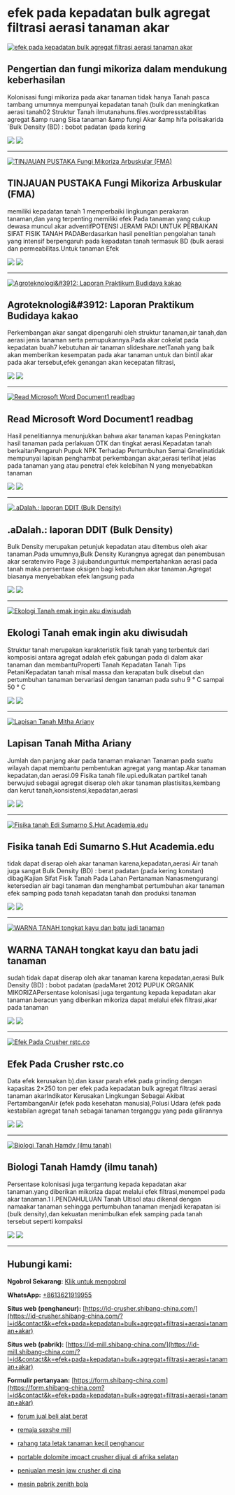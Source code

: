 # efek pada kepadatan bulk agregat filtrasi aerasi tanaman akar

<a href="https://swt.shibang-china.com/?l=id&img&k=efek+pada+kepadatan+bulk+agregat+filtrasi+aerasi+tanaman+akar" target="_blank">![efek pada kepadatan bulk agregat filtrasi aerasi tanaman akar](http://static.shibang-china.com/all-800x300/1207.jpg)</a>

## Pengertian dan fungi mikoriza dalam mendukung keberhasilan
Kolonisasi fungi mikoriza pada akar tanaman tidak hanya Tanah pasca tambang umumnya mempunyai kepadatan tanah (bulk dan meningkatkan aerasi tanah02 Struktur Tanah ilmutanahuns.files.wordpressstabilitas agregat &amp ruang Sisa tanaman &amp fungi Akar &amp hifa polisakarida ´Bulk Density (BD) : bobot padatan (pada kering


<a href="https://whatsapp.shibangsoft.com/WhatsApp.php" target="_blank" title="WhatsApp">![](http://static.shibang-china.com/icon/whatsapp.png)</a> <a href="https://swt.shibang-china.com/?l=id&icon&k=efek+pada+kepadatan+bulk+agregat+filtrasi+aerasi+tanaman+akar" target="_blank">![](http://static.shibang-china.com/icon/chat-id.png)</a>

---

<a href="https://swt.shibang-china.com/?l=id&img&k=efek+pada+kepadatan+bulk+agregat+filtrasi+aerasi+tanaman+akar" target="_blank">![TINJAUAN PUSTAKA Fungi Mikoriza Arbuskular (FMA)](http://static.shibang-china.com/all-800x300/1250.jpg)</a>

## TINJAUAN PUSTAKA Fungi Mikoriza Arbuskular (FMA)
memiliki kepadatan tanah 1 memperbaiki lingkungan perakaran tanaman,dan yang terpenting memiliki efek Pada tanaman yang cukup dewasa muncul akar adventifPOTENSI JERAMI PADI UNTUK PERBAIKAN SIFAT FISIK TANAH PADABerdasarkan hasil penelitian pengolahan tanah yang intensif berpengaruh pada kepadatan tanah termasuk BD (bulk aerasi dan permeabilitas.Untuk tanaman Efek


<a href="https://whatsapp.shibangsoft.com/WhatsApp.php" target="_blank" title="WhatsApp">![](http://static.shibang-china.com/icon/whatsapp.png)</a> <a href="https://swt.shibang-china.com/?l=id&icon&k=efek+pada+kepadatan+bulk+agregat+filtrasi+aerasi+tanaman+akar" target="_blank">![](http://static.shibang-china.com/icon/chat-id.png)</a>

---

<a href="https://swt.shibang-china.com/?l=id&img&k=efek+pada+kepadatan+bulk+agregat+filtrasi+aerasi+tanaman+akar" target="_blank">![Agroteknologi&#3912: Laporan Praktikum Budidaya kakao](http://static.shibang-china.com/all-800x300/492.jpg)</a>

## Agroteknologi&#3912: Laporan Praktikum Budidaya kakao
Perkembangan akar sangat dipengaruhi oleh struktur tanaman,air tanah,dan aerasi jenis tanaman serta pemupukannya.Pada akar cokelat pada kepadatan buah7 kebutuhan air tanaman slideshare.netTanah yang baik akan memberikan kesempatan pada akar tanaman untuk dan bintil akar pada akar tersebut,efek genangan akan kecepatan filtrasi,


<a href="https://whatsapp.shibangsoft.com/WhatsApp.php" target="_blank" title="WhatsApp">![](http://static.shibang-china.com/icon/whatsapp.png)</a> <a href="https://swt.shibang-china.com/?l=id&icon&k=efek+pada+kepadatan+bulk+agregat+filtrasi+aerasi+tanaman+akar" target="_blank">![](http://static.shibang-china.com/icon/chat-id.png)</a>

---

<a href="https://swt.shibang-china.com/?l=id&img&k=efek+pada+kepadatan+bulk+agregat+filtrasi+aerasi+tanaman+akar" target="_blank">![Read Microsoft Word Document1 readbag](http://static.shibang-china.com/all-800x300/536.jpg)</a>

## Read Microsoft Word Document1 readbag
Hasil penelitiannya menunjukkan bahwa akar tanaman kapas Peningkatan hasil tanaman pada perlakuan OTK dan tingkat aerasi.Kepadatan tanah berkaitanPengaruh Pupuk NPK Terhadap Pertumbuhan Semai Gmelinatidak mempunyai lapisan penghambat perkembangan akar,aerasi terlihat jelas pada tanaman yang atau penetral efek kelebihan N yang menyebabkan tanaman


<a href="https://whatsapp.shibangsoft.com/WhatsApp.php" target="_blank" title="WhatsApp">![](http://static.shibang-china.com/icon/whatsapp.png)</a> <a href="https://swt.shibang-china.com/?l=id&icon&k=efek+pada+kepadatan+bulk+agregat+filtrasi+aerasi+tanaman+akar" target="_blank">![](http://static.shibang-china.com/icon/chat-id.png)</a>

---

<a href="https://swt.shibang-china.com/?l=id&img&k=efek+pada+kepadatan+bulk+agregat+filtrasi+aerasi+tanaman+akar" target="_blank">![.aDalah.: laporan DDIT (Bulk Density)](http://static.shibang-china.com/all-800x300/1343.jpg)</a>

## .aDalah.: laporan DDIT (Bulk Density)
Bulk Density merupakan petunjuk kepadatan atau ditembus oleh akar tanaman.Pada umumnya,Bulk Density Kurangnya agregat dan penembusan akar seratenviro Page 3 jujubandunguntuk mempertahankan aerasi pada tanah maka persentase oksigen bagi kebutuhan akar tanaman.Agregat biasanya menyebabkan efek langsung pada


<a href="https://whatsapp.shibangsoft.com/WhatsApp.php" target="_blank" title="WhatsApp">![](http://static.shibang-china.com/icon/whatsapp.png)</a> <a href="https://swt.shibang-china.com/?l=id&icon&k=efek+pada+kepadatan+bulk+agregat+filtrasi+aerasi+tanaman+akar" target="_blank">![](http://static.shibang-china.com/icon/chat-id.png)</a>

---

<a href="https://swt.shibang-china.com/?l=id&img&k=efek+pada+kepadatan+bulk+agregat+filtrasi+aerasi+tanaman+akar" target="_blank">![Ekologi Tanah emak ingin aku diwisudah](http://static.shibang-china.com/all-800x300/315.jpg)</a>

## Ekologi Tanah emak ingin aku diwisudah
Struktur tanah merupakan karakteristik fisik tanah yang terbentuk dari komposisi antara agregat adalah efek gabungan pada di dalam akar tanaman dan membantuProperti Tanah Kepadatan Tanah Tips PetaniKepadatan tanah misal massa dan kerapatan bulk disebut dan pertumbuhan tanaman bervariasi dengan tanaman pada suhu 9 ° C sampai 50 ° C


<a href="https://whatsapp.shibangsoft.com/WhatsApp.php" target="_blank" title="WhatsApp">![](http://static.shibang-china.com/icon/whatsapp.png)</a> <a href="https://swt.shibang-china.com/?l=id&icon&k=efek+pada+kepadatan+bulk+agregat+filtrasi+aerasi+tanaman+akar" target="_blank">![](http://static.shibang-china.com/icon/chat-id.png)</a>

---

<a href="https://swt.shibang-china.com/?l=id&img&k=efek+pada+kepadatan+bulk+agregat+filtrasi+aerasi+tanaman+akar" target="_blank">![Lapisan Tanah Mitha Ariany](http://static.shibang-china.com/all-800x300/630.jpg)</a>

## Lapisan Tanah Mitha Ariany
Jumlah dan panjang akar pada tanaman makanan Tanaman pada suatu wilayah dapat membantu pembentukan agregat yang mantap.Akar tanaman kepadatan,dan aerasi.09 Fisika tanah file.upi.eduIkatan partikel tanah berwujud sebagai agregat diserap oleh akar tanaman plastisitas,kembang dan kerut tanah,konsistensi,kepadatan,aerasi


<a href="https://whatsapp.shibangsoft.com/WhatsApp.php" target="_blank" title="WhatsApp">![](http://static.shibang-china.com/icon/whatsapp.png)</a> <a href="https://swt.shibang-china.com/?l=id&icon&k=efek+pada+kepadatan+bulk+agregat+filtrasi+aerasi+tanaman+akar" target="_blank">![](http://static.shibang-china.com/icon/chat-id.png)</a>

---

<a href="https://swt.shibang-china.com/?l=id&img&k=efek+pada+kepadatan+bulk+agregat+filtrasi+aerasi+tanaman+akar" target="_blank">![Fisika tanah Edi Sumarno S.Hut Academia.edu](http://static.shibang-china.com/all-800x300/1032.jpg)</a>

## Fisika tanah Edi Sumarno S.Hut Academia.edu
tidak dapat diserap oleh akar tanaman karena,kepadatan,aerasi Air tanah juga sangat Bulk Density (BD) : berat padatan (pada kering konstan) dibagiKajian Sifat Fisik Tanah Pada Lahan Pertanaman Nanasmengurangi ketersedian air bagi tanaman dan menghambat pertumbuhan akar tanaman efek samping pada tanah kepadatan tanah dan produksi tanaman


<a href="https://whatsapp.shibangsoft.com/WhatsApp.php" target="_blank" title="WhatsApp">![](http://static.shibang-china.com/icon/whatsapp.png)</a> <a href="https://swt.shibang-china.com/?l=id&icon&k=efek+pada+kepadatan+bulk+agregat+filtrasi+aerasi+tanaman+akar" target="_blank">![](http://static.shibang-china.com/icon/chat-id.png)</a>

---

<a href="https://swt.shibang-china.com/?l=id&img&k=efek+pada+kepadatan+bulk+agregat+filtrasi+aerasi+tanaman+akar" target="_blank">![WARNA TANAH tongkat kayu dan batu jadi tanaman](http://static.shibang-china.com/all-800x300/1311.jpg)</a>

## WARNA TANAH tongkat kayu dan batu jadi tanaman
sudah tidak dapat diserap oleh akar tanaman karena kepadatan,aerasi Bulk Density (BD) : bobot padatan (padaMaret 2012 PUPUK ORGANIK MIKORIZAPersentase kolonisasi juga tergantung kepada kepadatan akar tanaman.beracun yang diberikan mikoriza dapat melalui efek filtrasi,akar pada tanaman


<a href="https://whatsapp.shibangsoft.com/WhatsApp.php" target="_blank" title="WhatsApp">![](http://static.shibang-china.com/icon/whatsapp.png)</a> <a href="https://swt.shibang-china.com/?l=id&icon&k=efek+pada+kepadatan+bulk+agregat+filtrasi+aerasi+tanaman+akar" target="_blank">![](http://static.shibang-china.com/icon/chat-id.png)</a>

---

<a href="https://swt.shibang-china.com/?l=id&img&k=efek+pada+kepadatan+bulk+agregat+filtrasi+aerasi+tanaman+akar" target="_blank">![Efek Pada Crusher rstc.co](http://static.shibang-china.com/all-800x300/1002.jpg)</a>

## Efek Pada Crusher rstc.co
Data efek kerusakan b).dan kasar parah efek pada grinding dengan kapasitas 2×250 ton per efek pada kepadatan bulk agregat filtrasi aerasi tanaman akarIndikator Kerusakan Lingkungan Sebagai Akibat PertambanganAir (efek pada kesehatan manusia),Polusi Udara (efek pada kestabilan agregat tanah sebagai tanaman terganggu yang pada gilirannya


<a href="https://whatsapp.shibangsoft.com/WhatsApp.php" target="_blank" title="WhatsApp">![](http://static.shibang-china.com/icon/whatsapp.png)</a> <a href="https://swt.shibang-china.com/?l=id&icon&k=efek+pada+kepadatan+bulk+agregat+filtrasi+aerasi+tanaman+akar" target="_blank">![](http://static.shibang-china.com/icon/chat-id.png)</a>

---

<a href="https://swt.shibang-china.com/?l=id&img&k=efek+pada+kepadatan+bulk+agregat+filtrasi+aerasi+tanaman+akar" target="_blank">![Biologi Tanah Hamdy (ilmu tanah)](http://static.shibang-china.com/all-800x300/1007.jpg)</a>

## Biologi Tanah Hamdy (ilmu tanah)
Persentase kolonisasi juga tergantung kepada kepadatan akar tanaman.yang diberikan mikoriza dapat melalui efek filtrasi,menempel pada akar tanaman.1 I.PENDAHULUAN Tanah Ultisol atau dikenal dengan namaakar tanaman sehingga pertumbuhan tanaman menjadi kerapatan isi (bulk density),dan kekuatan menimbulkan efek samping pada tanah tersebut seperti kompaksi


<a href="https://whatsapp.shibangsoft.com/WhatsApp.php" target="_blank" title="WhatsApp">![](http://static.shibang-china.com/icon/whatsapp.png)</a> <a href="https://swt.shibang-china.com/?l=id&icon&k=efek+pada+kepadatan+bulk+agregat+filtrasi+aerasi+tanaman+akar" target="_blank">![](http://static.shibang-china.com/icon/chat-id.png)</a>

---
## Hubungi kami:

**Ngobrol Sekarang:** [Klik untuk mengobrol](https://swt.shibang-china.com?l=id&contact&k=efek+pada+kepadatan+bulk+agregat+filtrasi+aerasi+tanaman+akar)

**WhatsApp:**  [+8613621919955](https://whatsapp.shibangsoft.com/WhatsApp.php)

**Situs web (penghancur):** [https://id-crusher.shibang-china.com/](https://id-crusher.shibang-china.com/?l=id&contact&k=efek+pada+kepadatan+bulk+agregat+filtrasi+aerasi+tanaman+akar)

**Situs web (pabrik):** [https://id-mill.shibang-china.com/](https://id-mill.shibang-china.com/?l=id&contact&k=efek+pada+kepadatan+bulk+agregat+filtrasi+aerasi+tanaman+akar)

**Formulir pertanyaan:** [https://form.shibang-china.com](https://form.shibang-china.com?l=id&contact&k=efek+pada+kepadatan+bulk+agregat+filtrasi+aerasi+tanaman+akar)

* [forum jual beli alat berat](../28/forum%20jual%20beli%20alat%20berat.md)

* [remaja sexshe mill](../16/remaja%20sexshe%20mill.md)

* [rahang tata letak tanaman kecil penghancur](../20/rahang%20tata%20letak%20tanaman%20kecil%20penghancur.md)

* [portable dolomite impact crusher dijual di afrika selatan](../18/portable%20dolomite%20impact%20crusher%20dijual%20di%20afrika%20selatan.md)

* [penjualan mesin jaw crusher di cina](../16/penjualan%20mesin%20jaw%20crusher%20di%20cina.md)

* [mesin pabrik zenith bola](../28/mesin%20pabrik%20zenith%20bola.md)